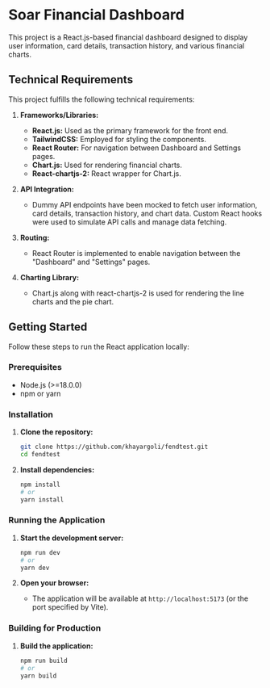 # Soar Financial Dashboard

This project is a React.js-based financial dashboard designed to display user information, card details, transaction history, and various financial charts.

## Technical Requirements

This project fulfills the following technical requirements:

1.  **Frameworks/Libraries:**
    * **React.js:** Used as the primary framework for the front end.
    * **TailwindCSS:** Employed for styling the components.
    * **React Router:** For navigation between Dashboard and Settings pages.
    * **Chart.js:** Used for rendering financial charts.
    * **React-chartjs-2:** React wrapper for Chart.js.

2.  **API Integration:**
    * Dummy API endpoints have been mocked to fetch user information, card details, transaction history, and chart data. Custom React hooks were used to simulate API calls and manage data fetching.

3.  **Routing:**
    * React Router is implemented to enable navigation between the "Dashboard" and "Settings" pages.

4.  **Charting Library:**
    * Chart.js along with react-chartjs-2 is used for rendering the line charts and the pie chart.

## Getting Started

Follow these steps to run the React application locally:

### Prerequisites

* Node.js (>=18.0.0)
* npm or yarn

### Installation

1.  **Clone the repository:**

    ```bash
    git clone https://github.com/khayargoli/fendtest.git
    cd fendtest
    ```

2.  **Install dependencies:**

    ```bash
    npm install
    # or
    yarn install
    ```

### Running the Application

1.  **Start the development server:**

    ```bash
    npm run dev
    # or
    yarn dev
    ```

2.  **Open your browser:**

    * The application will be available at `http://localhost:5173` (or the port specified by Vite).

### Building for Production

1.  **Build the application:**

    ```bash
    npm run build
    # or
    yarn build
    ```
